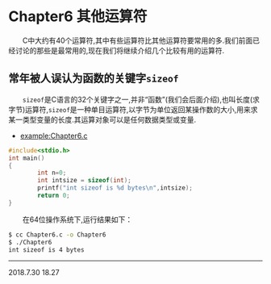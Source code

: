 # Chapter6 其他运算符

&emsp;&emsp;C中大约有40个运算符,其中有些运算符比其他运算符要常用的多.我们前面已经讨论的那些是最常用的,现在我们将继续介绍几个比较有用的运算符. 

## 常年被人误认为函数的关键字`sizeof` 
&emsp;&emsp;`sizeof`是C语言的32个关键字之一,并非“函数”(我们会后面介绍),也叫长度(求字节)运算符,`sizeof`是一种单目运算符,以字节为单位返回某操作数的大小,用来求某一类型变量的长度.其运算对象可以是任何数据类型或变量. 

* [example:Chapter6.c](../src/Chapter6.c)
```C
#include<stdio.h>
int main()
{
        int n=0;
        int intsize = sizeof(int);
        printf("int sizeof is %d bytes\n",intsize);
        return 0;
}
```
&emsp;&emsp;在64位操作系统下,运行结果如下：
```sh
$ cc Chapter6.c -o Chapter6
$ ./Chapter6
int sizeof is 4 bytes
```

<!--TODO:还有一些没水的-->

---
2018.7.30 18.27